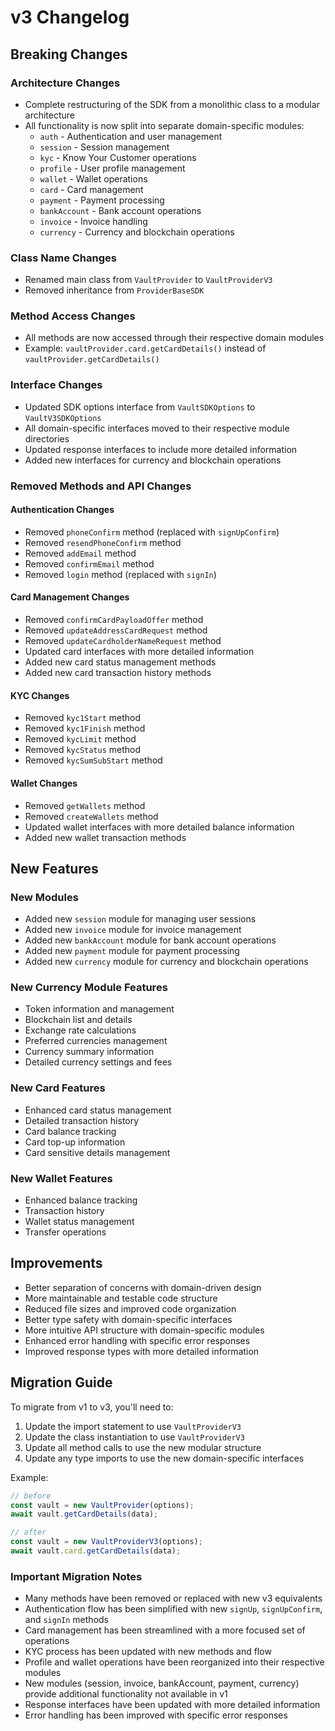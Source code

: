 # v3 Changelog

## Breaking Changes

### Architecture Changes

- Complete restructuring of the SDK from a monolithic class to a modular architecture
- All functionality is now split into separate domain-specific modules:
  - `auth` - Authentication and user management
  - `session` - Session management
  - `kyc` - Know Your Customer operations
  - `profile` - User profile management
  - `wallet` - Wallet operations
  - `card` - Card management
  - `payment` - Payment processing
  - `bankAccount` - Bank account operations
  - `invoice` - Invoice handling
  - `currency` - Currency and blockchain operations

### Class Name Changes

- Renamed main class from `VaultProvider` to `VaultProviderV3`
- Removed inheritance from `ProviderBaseSDK`

### Method Access Changes

- All methods are now accessed through their respective domain modules
- Example: `vaultProvider.card.getCardDetails()` instead of `vaultProvider.getCardDetails()`

### Interface Changes

- Updated SDK options interface from `VaultSDKOptions` to `VaultV3SDKOptions`
- All domain-specific interfaces moved to their respective module directories
- Updated response interfaces to include more detailed information
- Added new interfaces for currency and blockchain operations

### Removed Methods and API Changes

#### Authentication Changes

- Removed `phoneConfirm` method (replaced with `signUpConfirm`)
- Removed `resendPhoneConfirm` method
- Removed `addEmail` method
- Removed `confirmEmail` method
- Removed `login` method (replaced with `signIn`)

#### Card Management Changes

- Removed `confirmCardPayloadOffer` method
- Removed `updateAddressCardRequest` method
- Removed `updateCardholderNameRequest` method
- Updated card interfaces with more detailed information
- Added new card status management methods
- Added new card transaction history methods

#### KYC Changes

- Removed `kyc1Start` method
- Removed `kyc1Finish` method
- Removed `kycLimit` method
- Removed `kycStatus` method
- Removed `kycSumSubStart` method

#### Wallet Changes

- Removed `getWallets` method
- Removed `createWallets` method
- Updated wallet interfaces with more detailed balance information
- Added new wallet transaction methods

## New Features

### New Modules

- Added new `session` module for managing user sessions
- Added new `invoice` module for invoice management
- Added new `bankAccount` module for bank account operations
- Added new `payment` module for payment processing
- Added new `currency` module for currency and blockchain operations

### New Currency Module Features

- Token information and management
- Blockchain list and details
- Exchange rate calculations
- Preferred currencies management
- Currency summary information
- Detailed currency settings and fees

### New Card Features

- Enhanced card status management
- Detailed transaction history
- Card balance tracking
- Card top-up information
- Card sensitive details management

### New Wallet Features

- Enhanced balance tracking
- Transaction history
- Wallet status management
- Transfer operations

## Improvements

- Better separation of concerns with domain-driven design
- More maintainable and testable code structure
- Reduced file sizes and improved code organization
- Better type safety with domain-specific interfaces
- More intuitive API structure with domain-specific modules
- Enhanced error handling with specific error responses
- Improved response types with more detailed information

## Migration Guide

To migrate from v1 to v3, you'll need to:

1. Update the import statement to use `VaultProviderV3`
2. Update the class instantiation to use `VaultProviderV3`
3. Update all method calls to use the new modular structure
4. Update any type imports to use the new domain-specific interfaces

Example:

```typescript
// before
const vault = new VaultProvider(options);
await vault.getCardDetails(data);

// after
const vault = new VaultProviderV3(options);
await vault.card.getCardDetails(data);
```

### Important Migration Notes

- Many methods have been removed or replaced with new v3 equivalents
- Authentication flow has been simplified with new `signUp`, `signUpConfirm`, and `signIn` methods
- Card management has been streamlined with a more focused set of operations
- KYC process has been updated with new methods and flow
- Profile and wallet operations have been reorganized into their respective modules
- New modules (session, invoice, bankAccount, payment, currency) provide additional functionality not available in v1
- Response interfaces have been updated with more detailed information
- Error handling has been improved with specific error responses
